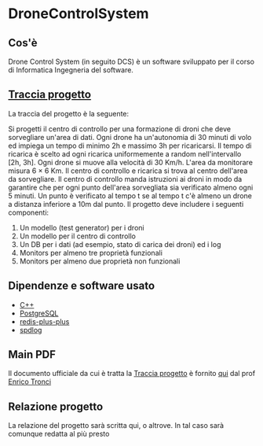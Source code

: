 # DroneControlSystem

## Cos'è

Drone Control System (in seguito DCS) è un software sviluppato per il corso di Informatica Ingegneria del software.

## [Traccia progetto](#traccia-progetto)

La traccia del progetto è la seguente:

Si progetti il centro di controllo per una formazione di droni che deve sorvegliare un'area di dati. Ogni drone ha un'autonomia di 30 minuti di volo ed impiega un tempo di minimo 2h e massimo 3h per ricaricarsi. Il tempo di ricarica è scelto ad ogni ricarica uniformemente a random nell'intervallo [2h, 3h]. Ogni drone si muove alla velocità di 30 Km/h. L'area da monitorare misura 6 × 6 Km. Il centro di controllo e ricarica si trova al centro dell'area da sorvegliare. Il centro di controllo manda istruzioni ai droni in modo da garantire che per ogni punto dell'area sorvegliata sia verificato almeno ogni 5 minuti. Un punto è verificato al tempo t se al tempo t c'è almeno un drone a distanza inferiore a 10m dal punto. Il progetto deve includere i seguenti componenti:

1. Un modello (test generator) per i droni
2. Un modello per il centro di controllo
3. Un DB per i dati (ad esempio, stato di carica dei droni) ed i log
4. Monitors per almeno tre proprietà funzionali
5. Monitors per almeno due proprietà non funzionali

## Dipendenze e software usato

- [C++](https://isocpp.org/)
- [PostgreSQL](https://www.postgresql.org/)
- [redis-plus-plus](https://github.com/sewenew/redis-plus-plus)
- [spdlog](https://github.com/gabime/spdlog)

## Main PDF

Il documento ufficiale da cui è tratta la [Traccia progetto](#traccia-progetto) è fornito [qui](https://drive.google.com/drive/folders/1HCPIGL4mzhRJXjWQehEopvJYqsjLs2WF) dal prof [Enrico Tronci](https://corsidilaurea.uniroma1.it/it/users/enricotronciuniroma1it)

## Relazione progetto

La relazione del progetto sarà scritta qui, o altrove. In tal caso sarà comunque redatta al più presto
